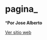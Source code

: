 # pagina_

***Por Jose Alberto**

<a href="https://joseiglesia.github.io/pagina/" target="_blank"> Ver sitio web</a>
